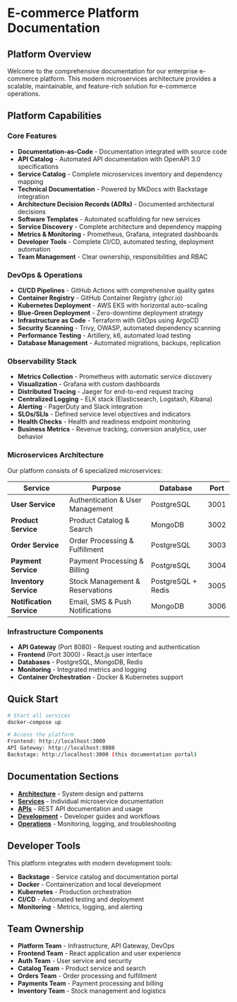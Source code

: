 # E-commerce Platform Documentation

## Platform Overview

Welcome to the comprehensive documentation for our enterprise e-commerce platform. This modern microservices architecture provides a scalable, maintainable, and feature-rich solution for e-commerce operations.

## Platform Capabilities

### Core Features
- **Documentation-as-Code** - Documentation integrated with source code
- **API Catalog** - Automated API documentation with OpenAPI 3.0 specifications
- **Service Catalog** - Complete microservices inventory and dependency mapping
- **Technical Documentation** - Powered by MkDocs with Backstage integration
- **Architecture Decision Records (ADRs)** - Documented architectural decisions
- **Software Templates** - Automated scaffolding for new services
- **Service Discovery** - Complete architecture and dependency mapping
- **Metrics & Monitoring** - Prometheus, Grafana, integrated dashboards
- **Developer Tools** - Complete CI/CD, automated testing, deployment automation
- **Team Management** - Clear ownership, responsibilities and RBAC

### DevOps & Operations
- **CI/CD Pipelines** - GitHub Actions with comprehensive quality gates
- **Container Registry** - GitHub Container Registry (ghcr.io)
- **Kubernetes Deployment** - AWS EKS with horizontal auto-scaling
- **Blue-Green Deployment** - Zero-downtime deployment strategy
- **Infrastructure as Code** - Terraform with GitOps using ArgoCD
- **Security Scanning** - Trivy, OWASP, automated dependency scanning
- **Performance Testing** - Artillery, k6, automated load testing
- **Database Management** - Automated migrations, backups, replication

### Observability Stack
- **Metrics Collection** - Prometheus with automatic service discovery
- **Visualization** - Grafana with custom dashboards
- **Distributed Tracing** - Jaeger for end-to-end request tracing
- **Centralized Logging** - ELK stack (Elasticsearch, Logstash, Kibana)
- **Alerting** - PagerDuty and Slack integration
- **SLOs/SLIs** - Defined service level objectives and indicators
- **Health Checks** - Health and readiness endpoint monitoring
- **Business Metrics** - Revenue tracking, conversion analytics, user behavior

### **Microservices Architecture**

Our platform consists of 6 specialized microservices:

| Service | Purpose | Database | Port |
|---------|---------|----------|------|
| **User Service** | Authentication & User Management | PostgreSQL | 3001 |
| **Product Service** | Product Catalog & Search | MongoDB | 3002 |
| **Order Service** | Order Processing & Fulfillment | PostgreSQL | 3003 |
| **Payment Service** | Payment Processing & Billing | PostgreSQL | 3004 |
| **Inventory Service** | Stock Management & Reservations | PostgreSQL + Redis | 3005 |
| **Notification Service** | Email, SMS & Push Notifications | MongoDB | 3006 |

### **Infrastructure Components**

- **API Gateway** (Port 8080) - Request routing and authentication
- **Frontend** (Port 3000) - React.js user interface
- **Databases** - PostgreSQL, MongoDB, Redis
- **Monitoring** - Integrated metrics and logging
- **Container Orchestration** - Docker & Kubernetes support

## Quick Start

```bash
# Start all services
docker-compose up

# Access the platform
Frontend: http://localhost:3000
API Gateway: http://localhost:8080
Backstage: http://localhost:3000 (this documentation portal)
```

## Documentation Sections

- **[Architecture](architecture/overview.md)** - System design and patterns
- **[Services](services/api-gateway.md)** - Individual microservice documentation
- **[APIs](apis/rest-apis.md)** - REST API documentation and usage
- **[Development](development/getting-started.md)** - Developer guides and workflows
- **[Operations](operations/monitoring.md)** - Monitoring, logging, and troubleshooting

## Developer Tools

This platform integrates with modern development tools:

- **Backstage** - Service catalog and documentation portal
- **Docker** - Containerization and local development
- **Kubernetes** - Production orchestration
- **CI/CD** - Automated testing and deployment
- **Monitoring** - Metrics, logging, and alerting

## Team Ownership

- **Platform Team** - Infrastructure, API Gateway, DevOps
- **Frontend Team** - React application and user experience
- **Auth Team** - User service and security
- **Catalog Team** - Product service and search
- **Orders Team** - Order processing and fulfillment
- **Payments Team** - Payment processing and billing
- **Inventory Team** - Stock management and logistics